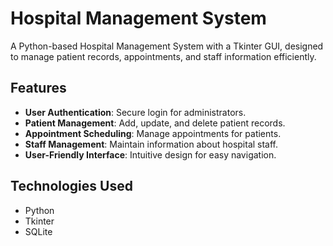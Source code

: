 # Hospital Management System

A Python-based Hospital Management System with a Tkinter GUI, designed to manage patient records, appointments, and staff information efficiently.

## Features
- **User Authentication**: Secure login for administrators.
- **Patient Management**: Add, update, and delete patient records.
- **Appointment Scheduling**: Manage appointments for patients.
- **Staff Management**: Maintain information about hospital staff.
- **User-Friendly Interface**: Intuitive design for easy navigation.

## Technologies Used
- Python
- Tkinter
- SQLite 


